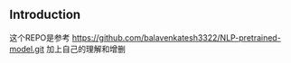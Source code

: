 ## Introduction

这个REPO是参考 https://github.com/balavenkatesh3322/NLP-pretrained-model.git 
加上自己的理解和增删